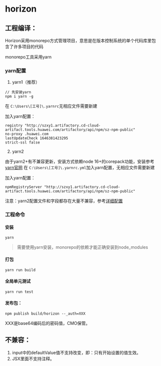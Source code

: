 # horizon
## 工程编译：
Horizon采用monorepo方式管理项目，意思是在版本控制系统的单个代码库里包含了许多项目的代码

monorepo工具采用yarn
### yarn配置
1. yarn1（推荐）
``` shell
// 先安装yarn
npm i yarn -g
```
在 `C:\Users\[工号]\.yarnrc`无相应文件需要新建

加入yarn配置：
```shell
registry "http://szxy1.artifactory.cd-cloud-artifact.tools.huawei.com/artifactory/api/npm/sz-npm-public"
no-proxy .huawei.com
lastUpdateCheck 1646381423295
strict-ssl false
```
2. yarn2

由于yarn2+有不兼容更新，安装方式依赖node 16+的corepack功能，安装参考 [yarn官网](https://yarnpkg.com/getting-started/install)
在 `C:\Users\[工号]\.yarnrc.yml`加入yarn配置，无相应文件需要新建

加入yarn配置：
```shell
npmRegistryServer "http://szxy1.artifactory.cd-cloud-artifact.tools.huawei.com/artifactory/api/npm/sz-npm-public"
```
注意：yarn2配置文件和字段都存在大量不兼容，参考[详细配置](https://yarnpkg.com/configuration/yarnrc#npmRegistryServer)
### 工程命令
#### 安装
```shell
yarn
```
> 需要使用yarn安装，monorepo的依赖才能正确安装到node_modules
#### 打包
```shell
yarn run build
```
#### 全局单元测试
```shell
yarn run test
```

#### 发布包：
```shell
npm publish build/horizon --_auth=XXX
```
XXX是base64编码后的密码值，CMO保管。

## 不兼容：
1. input中的defaultValue值不支持改变，即：只有开始设置的值生效。
2. JSX里面不支持<!-- xxx -->注释。
